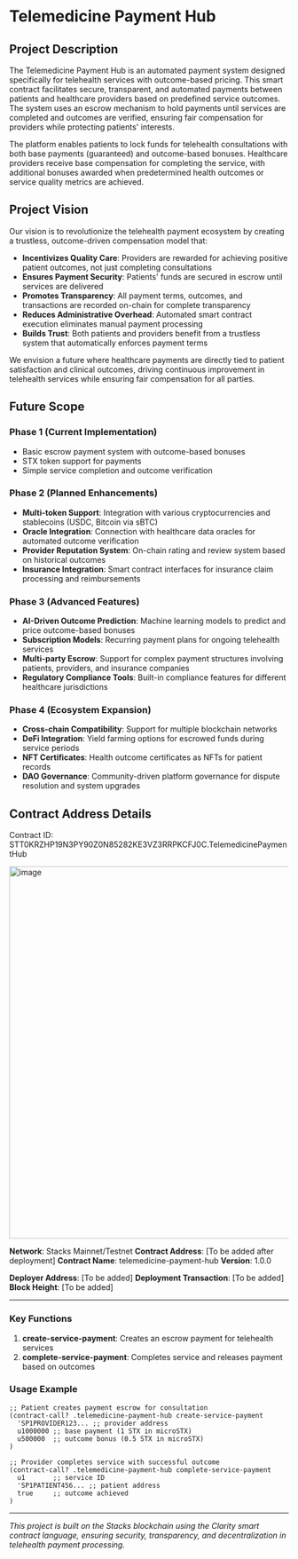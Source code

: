 # Telemedicine Payment Hub

## Project Description

The Telemedicine Payment Hub is an automated payment system designed specifically for telehealth services with outcome-based pricing. This smart contract facilitates secure, transparent, and automated payments between patients and healthcare providers based on predefined service outcomes. The system uses an escrow mechanism to hold payments until services are completed and outcomes are verified, ensuring fair compensation for providers while protecting patients' interests.

The platform enables patients to lock funds for telehealth consultations with both base payments (guaranteed) and outcome-based bonuses. Healthcare providers receive base compensation for completing the service, with additional bonuses awarded when predetermined health outcomes or service quality metrics are achieved.

## Project Vision

Our vision is to revolutionize the telehealth payment ecosystem by creating a trustless, outcome-driven compensation model that:

- **Incentivizes Quality Care**: Providers are rewarded for achieving positive patient outcomes, not just completing consultations
- **Ensures Payment Security**: Patients' funds are secured in escrow until services are delivered
- **Promotes Transparency**: All payment terms, outcomes, and transactions are recorded on-chain for complete transparency
- **Reduces Administrative Overhead**: Automated smart contract execution eliminates manual payment processing
- **Builds Trust**: Both patients and providers benefit from a trustless system that automatically enforces payment terms

We envision a future where healthcare payments are directly tied to patient satisfaction and clinical outcomes, driving continuous improvement in telehealth services while ensuring fair compensation for all parties.

## Future Scope

### Phase 1 (Current Implementation)
- Basic escrow payment system with outcome-based bonuses
- STX token support for payments
- Simple service completion and outcome verification

### Phase 2 (Planned Enhancements)
- **Multi-token Support**: Integration with various cryptocurrencies and stablecoins (USDC, Bitcoin via sBTC)
- **Oracle Integration**: Connection with healthcare data oracles for automated outcome verification
- **Provider Reputation System**: On-chain rating and review system based on historical outcomes
- **Insurance Integration**: Smart contract interfaces for insurance claim processing and reimbursements

### Phase 3 (Advanced Features)
- **AI-Driven Outcome Prediction**: Machine learning models to predict and price outcome-based bonuses
- **Subscription Models**: Recurring payment plans for ongoing telehealth services
- **Multi-party Escrow**: Support for complex payment structures involving patients, providers, and insurance companies
- **Regulatory Compliance Tools**: Built-in compliance features for different healthcare jurisdictions

### Phase 4 (Ecosystem Expansion)
- **Cross-chain Compatibility**: Support for multiple blockchain networks
- **DeFi Integration**: Yield farming options for escrowed funds during service periods
- **NFT Certificates**: Health outcome certificates as NFTs for patient records
- **DAO Governance**: Community-driven platform governance for dispute resolution and system upgrades

## Contract Address Details
Contract ID:
STT0KRZHP19N3PY90Z0N85282KE3VZ3RRPKCFJ0C.TelemedicinePaymentHub


<img width="1356" height="671" alt="image" src="https://github.com/user-attachments/assets/cb874b7e-6a98-4949-940c-945df872742d" />

**Network**: Stacks Mainnet/Testnet
**Contract Address**: [To be added after deployment]
**Contract Name**: telemedicine-payment-hub
**Version**: 1.0.0

**Deployer Address**: [To be added]
**Deployment Transaction**: [To be added]
**Block Height**: [To be added]

---

### Key Functions

1. **create-service-payment**: Creates an escrow payment for telehealth services
2. **complete-service-payment**: Completes service and releases payment based on outcomes

### Usage Example

```clarity
;; Patient creates payment escrow for consultation
(contract-call? .telemedicine-payment-hub create-service-payment 
  'SP1PROVIDER123... ;; provider address
  u1000000 ;; base payment (1 STX in microSTX)
  u500000  ;; outcome bonus (0.5 STX in microSTX)
)

;; Provider completes service with successful outcome
(contract-call? .telemedicine-payment-hub complete-service-payment
  u1       ;; service ID
  'SP1PATIENT456... ;; patient address  
  true     ;; outcome achieved
)
```

---

*This project is built on the Stacks blockchain using the Clarity smart contract language, ensuring security, transparency, and decentralization in telehealth payment processing.*
